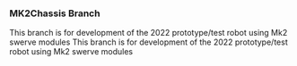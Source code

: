 ### MK2Chassis Branch
This branch is for development of the 2022 prototype/test robot using Mk2 swerve modules
This branch is for development of the 2022 prototype/test robot using Mk2 swerve modules
